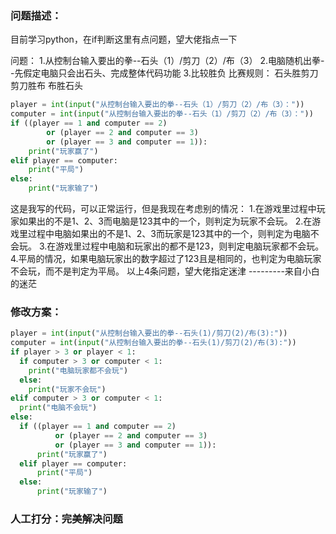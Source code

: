 ### 问题描述：
<p>目前学习python，在if判断这里有点问题，望大佬指点一下</p>
问题：  1.从控制台输入要出的拳--石头（1）/剪刀（2）/布（3）
           2.电脑随机出拳--先假定电脑只会出石头、完成整体代码功能
           3.比较胜负
比赛规则： 石头胜剪刀   剪刀胜布  布胜石头

```python
player = int(input("从控制台输入要出的拳--石头（1）/剪刀（2）/布（3）："))
computer = int(input("从控制台输入要出的拳--石头（1）/剪刀（2）/布（3）："))
if ((player == 1 and computer == 2)
        or (player == 2 and computer == 3)
        or (player == 3 and computer == 1)):
    print("玩家赢了")
elif player == computer:
    print("平局")
else:
    print("玩家输了")


```
这是我写的代码，可以正常运行，但是我现在考虑别的情况：
1.在游戏里过程中玩家如果出的不是1、2、3而电脑是123其中的一个，则判定为玩家不会玩。
2.在游戏里过程中电脑如果出的不是1、2、3而玩家是123其中的一个，则判定为电脑不会玩。
3.在游戏里过程中电脑和玩家出的都不是123，则判定电脑玩家都不会玩。
4.平局的情况，如果电脑玩家出的数字超过了123且是相同的，也判定为电脑玩家不会玩，而不是判定为平局。
以上4条问题，望大佬指定迷津
                                                                                                    ---------来自小白的迷茫 
### 修改方案：


```python
player = int(input("从控制台输入要出的拳--石头(1)/剪刀(2)/布(3):"))
computer = int(input("从控制台输入要出的拳--石头(1)/剪刀(2)/布(3):"))
if player > 3 or player < 1:
  if computer > 3 or computer < 1:
    print("电脑玩家都不会玩")
  else:
    print("玩家不会玩")
elif computer > 3 or computer < 1:
  print("电脑不会玩")
else:
  if ((player == 1 and computer == 2)
          or (player == 2 and computer == 3)
          or (player == 3 and computer == 1)):
      print("玩家赢了")
  elif player == computer:
      print("平局")
  else:
      print("玩家输了")

```

### 人工打分：完美解决问题

